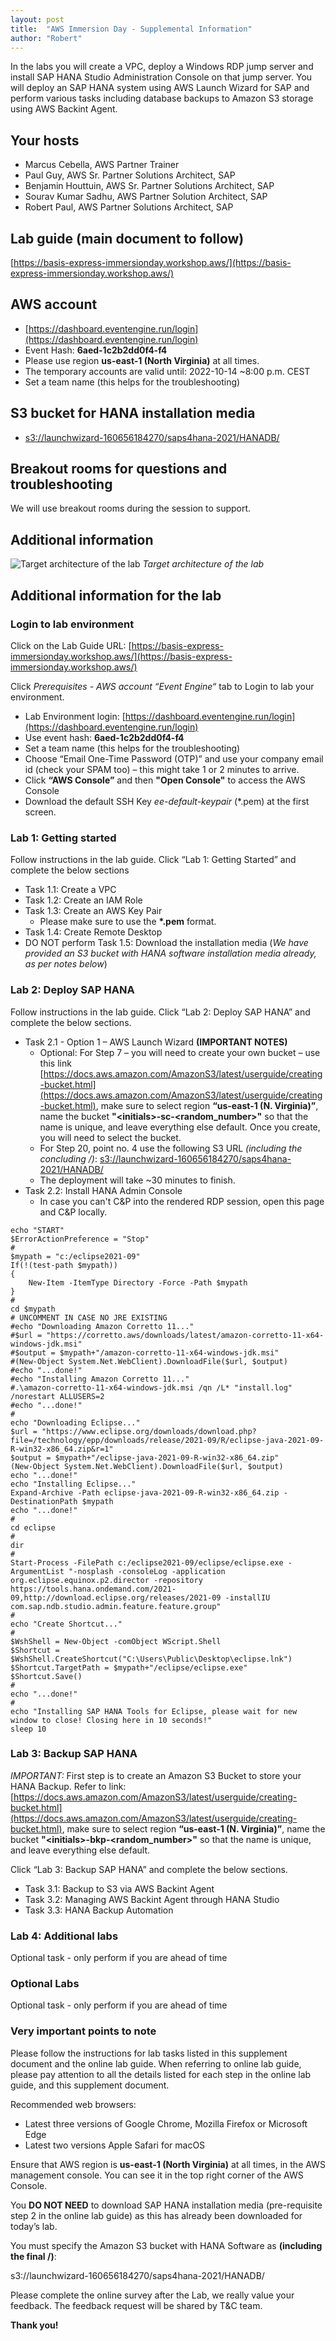 ```yaml
---
layout: post
title:  "AWS Immersion Day - Supplemental Information"
author: "Robert"
---
```


In the labs you will create a VPC, deploy a Windows RDP jump server and install SAP HANA Studio
Administration Console on that jump server. You will deploy an SAP HANA system using AWS Launch
Wizard for SAP and perform various tasks including database backups to Amazon S3 storage using AWS
Backint Agent.

## Your hosts

* Marcus Cebella, AWS Partner Trainer
* Paul Guy, AWS Sr. Partner Solutions Architect, SAP 
* Benjamin Houttuin, AWS Sr. Partner Solutions Architect, SAP
* Sourav Kumar Sadhu, AWS Partner Solution Architect, SAP
* Robert Paul, AWS Partner Solutions Architect, SAP

## Lab guide (main document to follow)

[https://basis-express-immersionday.workshop.aws/](https://basis-express-immersionday.workshop.aws/)

## AWS account

* [https://dashboard.eventengine.run/login](https://dashboard.eventengine.run/login)
* Event Hash: **6aed-1c2b2dd0f4-f4**
* Please use region **us-east-1 (North Virginia)** at all times.
* The temporary accounts are valid until: 2022-10-14 ~8:00 p.m. CEST
* Set a team name (this helps for the troubleshooting)

## S3 bucket for HANA installation media

* [s3://launchwizard-160656184270/saps4hana-2021/HANADB/](s3://launchwizard-160656184270/saps4hana-2021/HANADB/)

## Breakout rooms for questions and troubleshooting

We will use breakout rooms during the session to support.

## Additional information

![Target architecture of the lab](../images/aws_immersion_day_architecture.jpg)
*Target architecture of the lab*

## Additional information for the lab

### Login to lab environment

Click on the Lab Guide URL: [https://basis-express-immersionday.workshop.aws/](https://basis-express-immersionday.workshop.aws/)

Click *Prerequisites - AWS account “Event Engine“* tab to Login to lab your environment.

* Lab Environment login: [https://dashboard.eventengine.run/login](https://dashboard.eventengine.run/login)
* Use event hash: **6aed-1c2b2dd0f4-f4**
* Set a team name (this helps for the troubleshooting)
* Choose “Email One-Time Password (OTP)” and use your company email id (check your SPAM too) – this might take 1 or 2 minutes to arrive.
* Click **“AWS Console”** and then **"Open Console"** to access the AWS Console
* Download the default SSH Key *ee-default-keypair* (*.pem) at the first screen. 

 
### Lab 1: Getting started

Follow instructions in the lab guide. 
Click “Lab 1: Getting Started” and complete the below sections

* Task 1.1: Create a VPC
* Task 1.2: Create an IAM Role
* Task 1.3: Create an AWS Key Pair
    * Please make sure to use the **\*.pem** format.
* Task 1.4: Create Remote Desktop
* DO NOT perform Task 1.5: Download the installation media (*We have provided an S3 bucket with HANA software installation media already, as per notes below*)

 
### Lab 2: Deploy SAP HANA

Follow instructions in the lab guide. 
Click “Lab 2: Deploy SAP HANA” and complete the below sections.

* Task 2.1 - Option 1 – AWS Launch Wizard **(IMPORTANT NOTES)**
    * Optional: For Step 7 – you will need to create your own bucket – use this link [https://docs.aws.amazon.com/AmazonS3/latest/userguide/creating-bucket.html](https://docs.aws.amazon.com/AmazonS3/latest/userguide/creating-bucket.html), make sure to select region **“us-east-1 (N. Virginia)”**, name the bucket **"\<initials>-sc-\<random_number>"** so that the name is unique, and leave everything else default. Once you create, you will need to select the bucket.
    * For Step 20, point no. 4 use the following S3 URL *(including the concluding /)*: [s3://launchwizard-160656184270/saps4hana-2021/HANADB/](s3://launchwizard-160656184270/saps4hana-2021/HANADB/)
    * The deployment will take ~30 minutes to finish.
* Task 2.2: Install HANA Admin Console 
    * In case you can't C&P into the rendered RDP session, open this page and C&P locally.

```
echo "START"
$ErrorActionPreference = "Stop"
#
$mypath = "c:/eclipse2021-09"
If(!(test-path $mypath))
{
    New-Item -ItemType Directory -Force -Path $mypath
}
#
cd $mypath
# UNCOMMENT IN CASE NO JRE EXISTING
#echo "Downloading Amazon Corretto 11..."
#$url = "https://corretto.aws/downloads/latest/amazon-corretto-11-x64-windows-jdk.msi"
#$output = $mypath+"/amazon-corretto-11-x64-windows-jdk.msi"
#(New-Object System.Net.WebClient).DownloadFile($url, $output)
#echo "...done!"
#echo "Installing Amazon Corretto 11..."
#.\amazon-corretto-11-x64-windows-jdk.msi /qn /L* "install.log" /norestart ALLUSERS=2
#echo "...done!"
#
echo "Downloading Eclipse..."
$url = "https://www.eclipse.org/downloads/download.php?file=/technology/epp/downloads/release/2021-09/R/eclipse-java-2021-09-R-win32-x86_64.zip&r=1"
$output = $mypath+"/eclipse-java-2021-09-R-win32-x86_64.zip"
(New-Object System.Net.WebClient).DownloadFile($url, $output)
echo "...done!"
echo "Installing Eclipse..."
Expand-Archive -Path eclipse-java-2021-09-R-win32-x86_64.zip -DestinationPath $mypath
echo "...done!"
#
cd eclipse
#
dir
#
Start-Process -FilePath c:/eclipse2021-09/eclipse/eclipse.exe -ArgumentList "-nosplash -consoleLog -application org.eclipse.equinox.p2.director -repository https://tools.hana.ondemand.com/2021-09,http://download.eclipse.org/releases/2021-09 -installIU com.sap.ndb.studio.admin.feature.feature.group"
#
echo "Create Shortcut..."
#
$WshShell = New-Object -comObject WScript.Shell
$Shortcut = $WshShell.CreateShortcut("C:\Users\Public\Desktop\eclipse.lnk")
$Shortcut.TargetPath = $mypath+"/eclipse/eclipse.exe"
$Shortcut.Save()
#
echo "...done!"
#
echo "Installing SAP HANA Tools for Eclipse, please wait for new window to close! Closing here in 10 seconds!"
sleep 10

```

### Lab 3: Backup SAP HANA

*IMPORTANT:* First step is to create an Amazon S3 Bucket to store your HANA Backup. Refer to link: 
[https://docs.aws.amazon.com/AmazonS3/latest/userguide/creating-bucket.html](https://docs.aws.amazon.com/AmazonS3/latest/userguide/creating-bucket.html), make sure to select region **“us-east-1 (N. Virginia)”**, name the bucket **"\<initials>-bkp-\<random_number>"** so that the name is unique, and leave everything else default.

Click “Lab 3: Backup SAP HANA” and complete the below sections.

* Task 3.1: Backup to S3 via AWS Backint Agent
* Task 3.2: Managing AWS Backint Agent through HANA Studio
* Task 3.3: HANA Backup Automation
 
### Lab 4: Additional labs

Optional task - only perform if you are ahead of time

### Optional Labs

Optional task - only perform if you are ahead of time

### Very important points to note

Please follow the instructions for lab tasks listed in this supplement document and the online lab guide. 
When referring to online lab guide, please pay attention to all the details listed for each step in the online lab guide, and this supplement document.

Recommended web browsers:

* Latest three versions of Google Chrome, Mozilla Firefox or Microsoft Edge
* Latest two versions Apple Safari for macOS

 
Ensure that AWS region is **us-east-1 (North Virginia)** at all times, in the AWS management console. You can see it in the top right corner of the AWS Console.

You **DO NOT NEED** to download SAP HANA installation media (pre-requisite step 2 in the online lab guide) as this has already been downloaded for today’s lab.
 
You must specify the Amazon S3 bucket with HANA Software as **(including the final /)**: 

s3://launchwizard-160656184270/saps4hana-2021/HANADB/
 
Please complete the online survey after the Lab, we really value your feedback. The feedback request will be shared by T&C team. 

**Thank you!**
